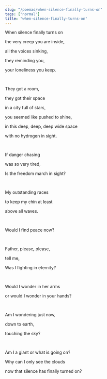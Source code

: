 ```yaml
---
slug: "/poemas/when-silence-finally-turns-on"
tags: ["normal"]
title: "when-silence-finally-turns-on"
---
```

When silence finally turns on

the very creep you are inside,

all the voices sinking,

they reminding you,

your loneliness you keep.

&nbsp;

They got a room,

they got their space

in a city full of stars,

you seemed like pushed to shine,

in this deep, deep, deep wide space

with no hydrogen in sight.

&nbsp;

If danger chasing

was so very tired,

Is the freedom march in sight?

&nbsp;

My outstanding races

to keep my chin at least

above all waves.

&nbsp;

Would I find peace now?

&nbsp;

Father, please, please,

tell me,

Was I fighting in eternity?

&nbsp;

Would I wonder in her arms

or would I wonder in your hands?

&nbsp;

Am I wondering just now,

down to earth,

touching the sky?

&nbsp;

Am I a giant or what is going on?

Why can I only see the clouds

now that silence has finally turned on?